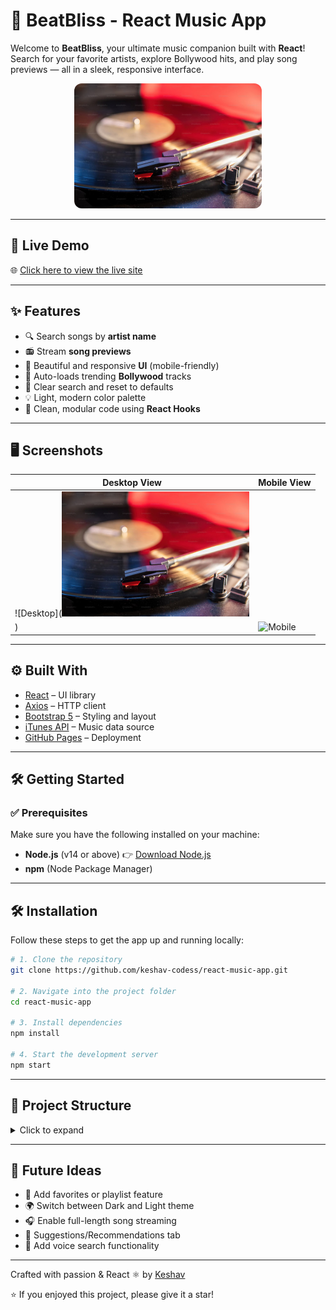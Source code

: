 # 🎵 BeatBliss - React Music App

Welcome to **BeatBliss**, your ultimate music companion built with **React**!  
Search for your favorite artists, explore Bollywood hits, and play song previews — all in a sleek, responsive interface.



<p align="center">
  <img src="https://raw.githubusercontent.com/keshav-codess/react-music-app/refs/heads/main/BeatBliss-banner.jpg"
       alt="BeatBliss Banner" width="300" style="border-radius: 12px;" />
</p>


---

## 🚀 Live Demo

🌐 [Click here to view the live site](<img src="assets/BeatBliss-banner.jpg" width="300" />)

---

## ✨ Features

- 🔍 Search songs by **artist name**
- 📻 Stream **song previews**
- 🎨 Beautiful and responsive **UI** (mobile-friendly)
- 📁 Auto-loads trending **Bollywood** tracks
- 🔁 Clear search and reset to defaults
- 💡 Light, modern color palette
- 🧠 Clean, modular code using **React Hooks**

---

## 🖥️ Screenshots

| Desktop View | Mobile View |
|--------------|-------------|
| ![Desktop](<img src="assets/BeatBliss-banner.jpg" width="300" />
) | ![Mobile](https://user-images.githubusercontent.com/your-github-id/mobile-view.png) |

---

## ⚙️ Built With

- [React](https://reactjs.org/) – UI library
- [Axios](https://axios-http.com/) – HTTP client
- [Bootstrap 5](https://getbootstrap.com/) – Styling and layout
- [iTunes API](https://developer.apple.com/library/archive/documentation/AudioVideo/Conceptual/iTuneSearchAPI/index.html) – Music data source
- [GitHub Pages](https://pages.github.com/) – Deployment

---

## 🛠️ Getting Started

### ✅ Prerequisites

Make sure you have the following installed on your machine:

- **Node.js** (v14 or above) 👉 [Download Node.js](https://nodejs.org/)
- **npm** (Node Package Manager)

---
## 🛠️ Installation

Follow these steps to get the app up and running locally:

```bash
# 1. Clone the repository
git clone https://github.com/keshav-codess/react-music-app.git

# 2. Navigate into the project folder
cd react-music-app

# 3. Install dependencies
npm install

# 4. Start the development server
npm start
```

---

## 📁 Project Structure

<details>
<summary>Click to expand</summary>

<pre>
musicapp/
├── public/
│   └── index.html
├── src/
│   ├── components/
│   │   ├── Search.jsx
│   │   ├── Songs.jsx
│   │   └── Player.jsx
│   ├── services/
│   │   └── api-client.js
│   ├── pages/
│   │   └── SearchPage.jsx
│   ├── App.js
│   └── index.js
</pre>

</details>


---

## 🧠 Future Ideas

- 🎯 Add favorites or playlist feature  
- 🌍 Switch between Dark and Light theme
- 🎧 Enable full-length song streaming  
- 💬 Suggestions/Recommendations tab
- 🎤 Add voice search functionality

---

Crafted with passion & React ⚛️ by [Keshav](https://github.com/keshav-codess)




⭐ If you enjoyed this project, please give it a star!
